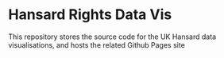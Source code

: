 # Hansard Rights Data Vis

This repository stores the source code for the UK Hansard data visualisations, and hosts the related Github Pages site